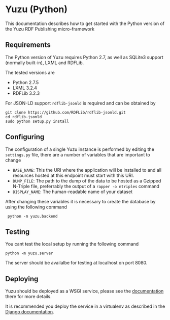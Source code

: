 Yuzu (Python)
=============

This documentation describes how to get started with the Python version
of the Yuzu RDF Publishing micro-framework

Requirements
------------

The Python version of Yuzu requires Python 2.7, as well as SQLite3 support 
(normally built-in), LXML and RDFLib.

The tested versions are

* Python 2.7.5
* LXML 3.2.4
* RDFLib 3.2.3

For JSON-LD support `rdflib-jsonld` is required and can be obtained by

    git clone https://github.com/RDFLib/rdflib-jsonld.git
    cd rdflib-jsonld
    sudo python setup.py install 

Configuring
-----------

The configuration of a single Yuzu instance is performed by editing the
`settings.py` file, there are a number of variables that are important
to change

* `BASE_NAME`: This the URI where the application will be installed to and all
resources hosted at this endpoint must start with this URI.
* `DUMP_FILE`: The path to the dump of the data to be hosted as a Gzipped
N-Triple file, preferrably the output of a `rapper -o ntriples` command
* `DISPLAY_NAME`: The human-readable name of your dataset

After changing these variables it is necessary to create the database by using
the following command

     python -m yuzu.backend

Testing
-------

You cant test the local setup by running the following command

    python -m yuzu.server

The server should be availalbe for testing at localhost on port 8080.

Deploying
---------

Yuzu should be deployed as a WSGI service, please see the [documentation](http://www.modwsgi.org/)
there for more details. 

It is recommended you deploy the service in a virtualenv as described in
the [Django documentation](https://docs.djangoproject.com/en/1.7/howto/deployment/wsgi/modwsgi/).
